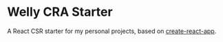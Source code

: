# Welly CRA Starter

A React CSR starter for my personal projects, based on [create-react-app](https://github.com/facebook/create-react-app).
